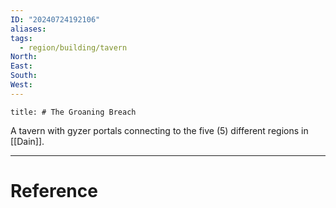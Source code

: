 ```yaml
---
ID: "20240724192106"
aliases: 
tags:
  - region/building/tavern
North: 
East: 
South: 
West:
---
```

```toc
title: # The Groaning Breach
```

A tavern with gyzer portals connecting to the five (5) different regions in [[Dain]]. 

---

# Reference